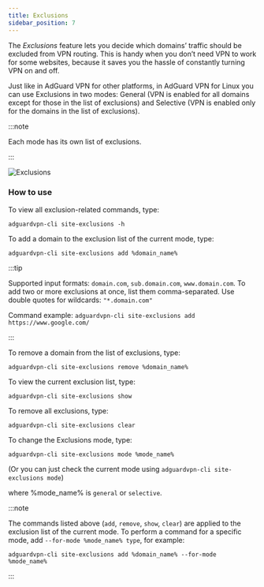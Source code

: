 ```yaml
---
title: Exclusions
sidebar_position: 7
---
```


The _Exclusions_ feature lets you decide which domains’ traffic should be excluded from VPN routing. This is handy when you don’t need VPN to work for some websites, because it saves you the hassle of constantly turning VPN on and off.

Just like in AdGuard VPN for other platforms, in AdGuard VPN for Linux you can use Exclusions in two modes: General (VPN is enabled for all domains except for those in the list of exclusions) and Selective (VPN is enabled only for the domains in the list of exclusions).

:::note

Each mode has its own list of exclusions.

:::

![Exclusions](https://cdn.adtidy.org/blog/new/m6pkdVPN-CLI-exclusions.png)

### How to use

To view all exclusion-related commands, type:

```
adguardvpn-cli site-exclusions -h
```

To add a domain to the exclusion list of the current mode, type:

```
adguardvpn-cli site-exclusions add %domain_name%
```

:::tip

Supported input formats: `domain.com`, `sub.domain.com`, `www.domain.com`. To add two or more exclusions at once, list them comma-separated. Use double quotes for wildcards: `"*.domain.com"`

Command example: `adguardvpn-cli site-exclusions add https://www.google.com/`

:::

To remove a domain from the list of exclusions, type:

```
adguardvpn-cli site-exclusions remove %domain_name%
```

To view the current exclusion list, type:

```
adguardvpn-cli site-exclusions show
```

To remove all exclusions, type:

```
adguardvpn-cli site-exclusions clear
```

To change the Exclusions mode, type:

```
adguardvpn-cli site-exclusions mode %mode_name%
```

(Or you can just check the current mode using `adguardvpn-cli site-exclusions mode`)

where %mode_name% is `general` or `selective`.

:::note

The commands listed above (`add`, `remove`, `show`, `clear`) are applied to the exclusion list of the current mode. To perform a command for a specific mode, add `--for-mode %mode_name% type`, for example:

```
adguardvpn-cli site-exclusions add %domain_name% --for-mode %mode_name%
```

:::
